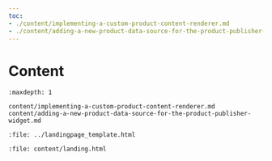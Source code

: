 ```yaml
---
toc:
- ./content/implementing-a-custom-product-content-renderer.md
- ./content/adding-a-new-product-data-source-for-the-product-publisher-widget.md
---
```

# Content

```{toctree}
:maxdepth: 1

content/implementing-a-custom-product-content-renderer.md
content/adding-a-new-product-data-source-for-the-product-publisher-widget.md
```

```{raw} html
:file: ../landingpage_template.html
```

```{raw} html
:file: content/landing.html
```
